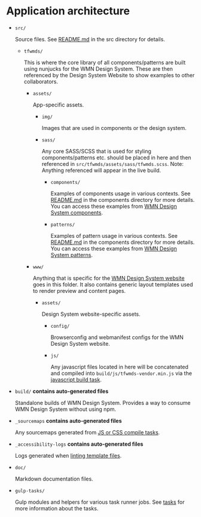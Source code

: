 # Application architecture

- `src/`

  Source files. See [README.md](../../src/README.md) in the src directory for details.

  - `tfwmds/`

    This is where the core library of all components/patterns are built using nunjucks for the WMN Design System. These are then referenced by the Design System Website to show examples to other collaborators.

    - `assets/`

      App-specific assets.

      - `img/`

        Images that are used in components or the design system.

      - `sass/`

        Any core SASS/SCSS that is used for styling components/patterns etc. should be placed in here and then referenced in `src/tfwmds/assets/sass/tfwmds.scss`. Note: Anything referenced will appear in the live build.

        - `components/`

          Examples of components usage in various contexts. See [README.md](../../src/components/README.md) in the components directory for more details. You can access these examples from [WMN Design System components](http://localhost:3000/components/).

        - `patterns/`

          Examples of pattern usage in various contexts. See [README.md](../../src/components/README.md) in the components directory for more details. You can access these examples from [WMN Design System patterns](http://localhost:3000/patterns/).

    - `www/`

      Anything that is specific for the [WMN Design System website](http://localhost:3000) goes in this folder. It also contains generic layout templates used to render preview and content pages.

      - `assets/`

        Design System website-specific assets.

        - `config/`

          Browserconfig and webmanifest configs for the WMN Design System website.

        - `js/`

          Any javascript files located in here will be concatenated and compiled into `build/js/tfwmds-vendor.min.js` via the [javascript build task](tasks.md#markdown-header-141-scripts-javascript).

- `build/` **contains auto-generated files**

  Standalone builds of WMN Design System. Provides a way to consume WMN Design System without using npm.

- `_sourcemaps` **contains auto-generated files**

  Any sourcemaps generated from [JS or CSS compile tasks](tasks#markdown-header-14-building).

- `_accessibility-logs` **contains auto-generated files**

  Logs generated when [linting template files](tasks.md#markdown-header-122-templates-html).

* `doc/`

  Markdown documentation files.

* `gulp-tasks/`

  Gulp modules and helpers for various task runner jobs. See [tasks](tasks.md) for more information about the tasks.
